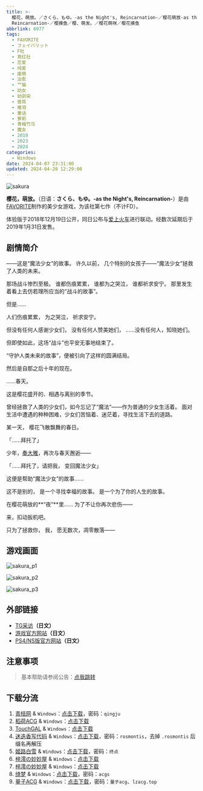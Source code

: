 ```yaml
---
title: >-
  樱花，萌放。／さくら、もゆ。-as the Night's, Reincarnation-／樱花萌放-as the Night's,
  Reincarnation-／樱摸鱼／樱、萌发。／樱花萌咲／樱花摸鱼
abbrlink: 6977
tags:
  - FAVORITE
  - フェイバリット
  - F社
  - 真红社
  - 恋爱
  - 纯爱
  - 废萌
  - 治愈
  - 艹猫
  - 幼女
  - 幼驯染
  - 兽耳
  - 催泪
  - 童话
  - 萝莉
  - 青梅竹马
  - 魔女
  - 2019
  - 2023
  - 2024
categories:
  - Windows
date: 2024-04-07 23:31:00
updated: 2024-04-20 12:29:00
---
```


![sakura](https://unpkg.com/galgame/img/sakura.webp)

**樱花，萌放。**（日语：**さくら、もゆ。-as the Night's, Reincarnation-**）是由[FAVORITE](https://zh.moegirl.org.cn/FAVORITE)制作的美少女游戏，为该社第七作（不计FD）。

体验版于2018年12月19日公开，同日公布与[爱上火车](https://zh.moegirl.org.cn/爱上火车)进行联动。经数次延期后于2019年1月31日发售。

<!-- more -->

## 剧情简介

——这是“魔法少女”的故事。
许久以前，
几个特别的女孩子——“魔法少女”拯救了人类的未来。

那场战斗惨烈至极。
谁都伤痕累累，
谁都为之哭泣，
谁都祈求安宁。
那里发生着看上去仿若理所应当的“战斗的故事”。

但是……

人们伤痕累累，
为之哭泣，
祈求安宁。

但没有任何人感谢少女们，
没有任何人赞美她们，
……没有任何人，知晓她们。

但即使如此，这场“战斗”也平安无事地结束了。

“守护人类未来的故事”，便被引向了这样的圆满结局。

然后是自那之后十年的现在。

……春天。

这是樱花盛开的、相遇与离别的季节。

曾经拯救了人类的少女们，如今忘记了“魔法”——作为普通的少女生活着。
面对生活中遭遇的种种困难，少女们苦恼着、迷茫着，寻找生活下去的道路。

某一天，
樱花飞散飘舞的春日。

「……拜托了」

少年，[奏大雅](https://zh.moegirl.org.cn/奏大雅)，再次与春天邂逅——

「……拜托了，请把我，
变回魔法少女」

这便是帮助“魔法少女”的故事……

这不是别的，
是一个寻找幸福的故事。
是一个为了你的人生的故事。

在樱花萌放的**“夜”**里……
为了不让你再次悲伤——

来，扣动扳机吧。

只为了拯救你，
我，
愿无数次，凋零散落——

## 游戏画面

![sakura_p1](https://unpkg.com/galgame/img/sakura_p1.webp)

![sakura_p2](https://unpkg.com/galgame/img/sakura_p2.webp)

![sakura_p3](https://unpkg.com/galgame/img/sakura_p3.webp)

## 外部链接

- [TG采访](http://www.tgsmart.jp/article.aspx?a=20570)**（日文）**
- [游戏官方网站](http://www.favo-soft.jp/soft/product/sakura/index.html)**（日文）**
- [PS4/NS版官方网站](https://www.entergram.co.jp/sakuramoyu/)**（日文）**

## 注意事项

> 基本帮助请参阅公告：[点我跳转](/p/announcement/)

## 下载分流

1. [青桔网](https://qingju.org/) & `Windows`：[点击下载](https://2010522975-my.sharepoint.com/:f:/g/personal/qingju_2010522975_onmicrosoft_com/Ehf1eHnivIlEkmMqCUuOJBABRWWnUfjcBt5SQaQ_z1DzgQ?e=aya1NP)，密码：`qingju`
2. [稻荷ACG](https://sakustar.moe/) & `Windows`：[点击下载](https://alpha.galpan.xyz/Windows/FAVORITE/%E6%A8%B1%E8%8A%B1,%E8%90%8C%E6%94%BE.zip)
3. [TouchGAL](https://www.touchgal.com/) & `Windows`：[点击下载](https://pan.touchgal.net/s/XVOtx)
4. [迷迭香写代码](https://rosmontis.com/) & `Windows`：[点击下载](https://drive.rosmontis.com/s/KEaTk)，密码：`rosmontis`，去掉 `.rosmontis` 后缀名再解压
5. [姬路白雪](https://pan.jlbx.xyz/) & `Windows`：[点击下载](https://pan.jlbx.xyz/?s=%E6%A8%B1%E8%8A%B1%EF%BC%8C%E8%90%8C%E6%94%BE)，密码：`终点`
6. [梓澪の妙妙屋](https://zi0.cc/) & `Windows`：[点击下载](https://zi0.cc/.%E3%80%90%E5%A4%8F%E9%A3%8E%E3%80%91/.%E3%80%90%E5%A4%8F%E9%A3%8E-1%E3%80%91/AVG%EF%BC%88%E8%A7%86%E8%A7%89%E5%B0%8F%E8%AF%B4%EF%BC%89/%E3%80%90PC%E3%80%91/%E3%80%90PC%E3%80%91%E6%A8%B1%E8%8A%B1%EF%BC%8C%E8%90%8C%E6%94%BE?from=search)
7. [梓澪の妙妙屋](https://zi0.cc/) & `Windows`：[点击下载](https://zi0.cc/.%E3%80%90%E5%A4%8F%E9%A3%8E%E3%80%91/.%E3%80%90%E5%A4%8F%E9%A3%8E-2%E3%80%91/%E3%80%90PC%E3%80%91%E6%A8%B1%E8%8A%B1%EF%BC%8C%E8%90%8C%E6%94%BE?from=search)
8. [绮梦](https://acgs.one/) & `Windows`：[点击下载](https://acgs.one/down_html/?url=game/%E6%A8%B1%E8%8A%B1%E8%90%8C%E6%94%BE&name=%E6%A8%B1%E8%8A%B1%E8%90%8C%E6%94%BE)，密码：`acgs`
9. [量子ACG](https://lzacg.org/) & `Windows`：[点击下载](https://od.lzacg.one/kr/037/)，密码：`量子acg`、`lzacg.top`
